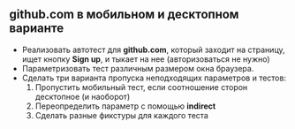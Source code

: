 ## github.com в мобильном и десктопном варианте

- Реализовать автотест для **github.com**, который заходит на страницу, ищет кнопку **Sign up**, и тыкает на нее (авторизоваться не нужно)
- Параметризовать тест различным размером окна браузера.
- Сделать три варианта пропуска неподходящих параметров и тестов:
  1. Пропустить мобильный тест, если соотношение сторон десктопное (и наоборот)
  2. Переопределить параметр с помощью **indirect**
  3. Сделать разные фикстуры для каждого теста
